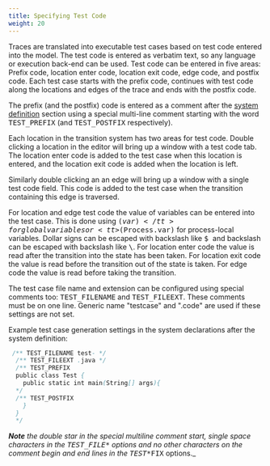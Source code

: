```yaml
---
title: Specifying Test Code
weight: 20
---
```


Traces are translated into executable test cases based on test code entered into the model. The test code is entered as verbatim text, so any language or execution back-end can be used. Test code can be entered in five areas: Prefix code, location enter code, location exit code, edge code, and postfix code. Each test case starts with the prefix code, continues with test code along the locations and edges of the trace and ends with the postfix code.

The prefix (and the postfix) code is entered as a comment after the [system definition](/language-reference/system-description/system-definition/) section using a special multi-line comment starting with the word <tt>TEST_PREFIX</tt> (and <tt>TEST_POSTFIX</tt> respectively).

Each location in the transition system has two areas for test code. Double clicking a location in the editor will bring up a window with a test code tab. The location enter code is added to the test case when this location is entered, and the location exit code is added when the location is left.

Similarly double clicking an an edge will bring up a window with a single test code field. This code is added to the test case when the transition containing this edge is traversed.

For location and edge test code the value of variables can be entered into the test case. This is done using <tt>$(var)</tt> for global variables or <tt>$(Process.var)</tt> for process-local variables. Dollar signs can be escaped with backslash like <tt>\$ </tt>and backslash can be escaped with backslash like <tt>\\</tt>. For location enter code the value is read after the transition into the state has been taken. For location exit code the value is read before the transition out of the state is taken. For edge code the value is read before taking the transition.</tt></tt>

The test case file name and extension can be configured using special comments too: <tt>TEST_FILENAME</tt> and <tt>TEST_FILEEXT</tt>. These comments must be on one line. Generic name "testcase" and ".code" are used if these settings are not set.

Example test case generation settings in the system declarations after the system definition:

``` java
 /** TEST_FILENAME test- */
  /** TEST_FILEEXT .java */
  /** TEST_PREFIX
  public class Test {
    public static int main(String[] args){
  */
  /** TEST_POSTFIX
    }
  }
  */
```

_**Note** the double star in the special multiline comment start, single space characters in the <tt>TEST_FILE*</tt> options and no other characters on the comment begin and end lines in the <tt>TEST_*FIX</tt> options._
